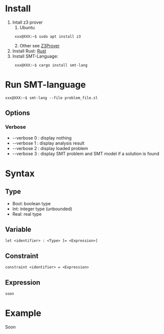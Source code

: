 # Install

1. Intall z3 prover
   1. Ubuntu
   ```console
    xxx@XXX:~$ sudo apt install z3
    ```
   2. Other see [Z3Prover](https://github.com/Z3Prover/z3)
2. Install Rust: [Rust](https://www.rust-lang.org/fr)
3. Install SMT-Language:
   ```console
    xxx@XXX:~$ cargo install smt-lang
    ```

# Run SMT-language

```console
xxx@XXX:~$ smt-lang --file problem_file.sl
```

## Options

### Verbose
- --verbose 0 : display nothing
- --verbose 1 : display analysis result
- --verbose 2 : display loaded problem
- --verbose 3 : display SMT problem and SMT model if a solution is found

# Syntax

## Type

- Bool: boolean type
- Int: integer type (unbounded)
- Real: real type

## Variable

```
let <identifier> : <Type> [= <Expression>]
```

## Constraint

```
constraint <identifier> = <Expression>
```

## Expression

```
soon
```

# Example

Soon

